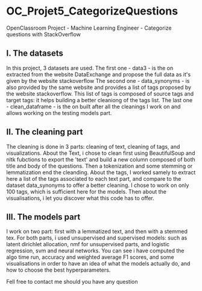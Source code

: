 # OC_Projet5_CategorizeQuestions
OpenClassroom Project - Machine Learning Engineer - Categorize questions with StackOverflow

## I. The datasets
In this project, 3 datasets are used.
The first one - data3 - is the on extracted from the website DataExchange and propose the full data as it's given by the website stackoverflow
The second one - data_synonyms - is also provided by the same website and provides a list of tags proposed by the website stackoverflow. This list of tags is composed of source tags and target tags: it helps building a better cleaniong of the tags list.
The last one - clean_dataframe - is the on built after all the cleanings I work on and allows working on the testing models part.

## II. The cleaning part
The cleaning is done in 3 parts: cleaning of text, cleaning of tags, and visualizations. About the Text, i chose to clean first using BeautifulSoup and nltk fubctions to export the 'text' and build a new column composed of both title and body of the questions. Then a tokenization and some stemming or lemmatization end the cleanding. About the tags, I worked samely to extract here a list of the tags associated to each text part, and compare to the dataset data_synonyms to offer a better cleaning. I chose to work on only 100 tags, which is sufficient here for the models. Then about the visualisations, i let you discover what this code has to offer.

## III. The models part
I work on two part: first with a lemmatized text, and then with a stemmed tex. For both parts, i used unsupervised and supervised models: such as latent dirichlet allocation, nmf for unsupervised parts, and logistic regression, svm and neural networks. You can see i have computed the algo time run, accuracy and weighted average F1 scores, and some visualisations in order to have an idea of what the models actually do, and how to choose the best hyperparameters.

Fell free to contact me should you have any question
